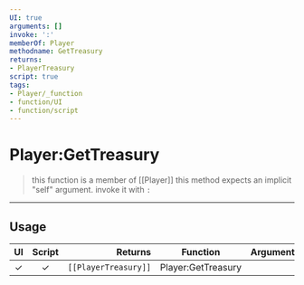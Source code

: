 ```yaml
---
UI: true
arguments: []
invoke: ':'
memberOf: Player
methodname: GetTreasury
returns:
- PlayerTreasury
script: true
tags:
- Player/_function
- function/UI
- function/script
---
```

# Player:GetTreasury
> this function is a member of [[Player]]
> this method expects an implicit "self" argument. invoke it with `:`
-----
## Usage
|  UI | Script | Returns | Function | Arguments |
|:---:|:------:|-------:|:--------:|:---------|
|✓|✓|<code>[[PlayerTreasury]]<code/>|Player:GetTreasury||
